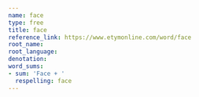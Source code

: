 ```yaml
---
name: face
type: free
title: face
reference_link: https://www.etymonline.com/word/face
root_name: 
root_language: 
denotation: 
word_sums:
- sum: 'Face + '
  respelling: face
---
```

